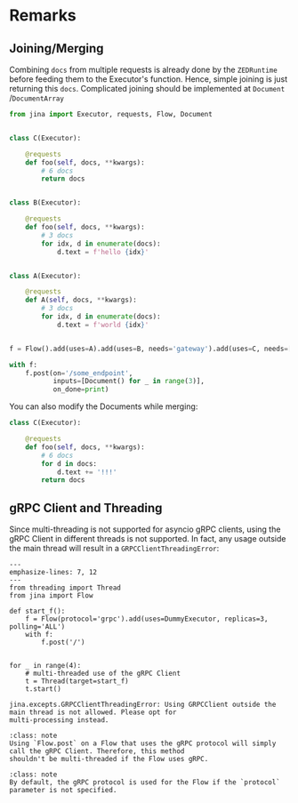 # Remarks


## Joining/Merging

Combining `docs` from multiple requests is already done by the `ZEDRuntime` before feeding them to the Executor's
function. Hence, simple joining is just returning this `docs`. Complicated joining should be implemented at `Document`
/`DocumentArray`

```python
from jina import Executor, requests, Flow, Document


class C(Executor):

    @requests
    def foo(self, docs, **kwargs):
        # 6 docs
        return docs


class B(Executor):

    @requests
    def foo(self, docs, **kwargs):
        # 3 docs
        for idx, d in enumerate(docs):
            d.text = f'hello {idx}'


class A(Executor):

    @requests
    def A(self, docs, **kwargs):
        # 3 docs
        for idx, d in enumerate(docs):
            d.text = f'world {idx}'


f = Flow().add(uses=A).add(uses=B, needs='gateway').add(uses=C, needs=['executor0', 'executor1'])

with f:
    f.post(on='/some_endpoint',
           inputs=[Document() for _ in range(3)],
           on_done=print)
```

You can also modify the Documents while merging:

```python
class C(Executor):

    @requests
    def foo(self, docs, **kwargs):
        # 6 docs
        for d in docs:
            d.text += '!!!'
        return docs
```

## gRPC Client and Threading
Since multi-threading is not supported for asyncio gRPC clients, using the gRPC Client in different threads is not 
supported. In fact, any usage outside the main thread will result in a `GRPCClientThreadingError`:

```{code-block} python
---
emphasize-lines: 7, 12
---
from threading import Thread
from jina import Flow

def start_f():
    f = Flow(protocol='grpc').add(uses=DummyExecutor, replicas=3, polling='ALL')
    with f:
        f.post('/')


for _ in range(4):
    # multi-threaded use of the gRPC Client
    t = Thread(target=start_f)
    t.start()
```

```text
jina.excepts.GRPCClientThreadingError: Using GRPCClient outside the main thread is not allowed. Please opt for 
multi-processing instead.
```


````{admonition} Note
:class: note
Using `Flow.post` on a Flow that uses the gRPC protocol will simply call the gRPC Client. Therefore, this method 
shouldn't be multi-threaded if the Flow uses gRPC. 
````

````{admonition} Note
:class: note
By default, the gRPC protocol is used for the Flow if the `protocol` parameter is not specified.
````
